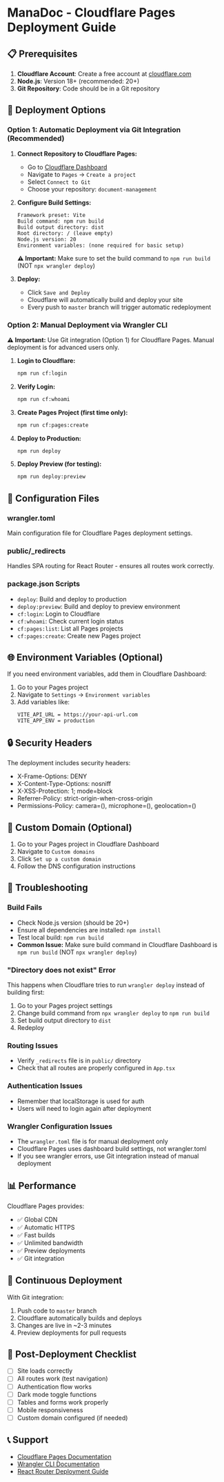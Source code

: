 # ManaDoc - Cloudflare Pages Deployment Guide

## 📋 Prerequisites

1. **Cloudflare Account**: Create a free account at [cloudflare.com](https://cloudflare.com)
2. **Node.js**: Version 18+ (recommended: 20+)
3. **Git Repository**: Code should be in a Git repository

## 🚀 Deployment Options

### Option 1: Automatic Deployment via Git Integration (Recommended)

1. **Connect Repository to Cloudflare Pages:**
   - Go to [Cloudflare Dashboard](https://dash.cloudflare.com)
   - Navigate to `Pages` → `Create a project`
   - Select `Connect to Git`
   - Choose your repository: `document-management`

2. **Configure Build Settings:**
   ```
   Framework preset: Vite
   Build command: npm run build
   Build output directory: dist
   Root directory: / (leave empty)
   Node.js version: 20
   Environment variables: (none required for basic setup)
   ```

   **⚠️ Important:** Make sure to set the build command to `npm run build` (NOT `npx wrangler deploy`)

3. **Deploy:**
   - Click `Save and Deploy`
   - Cloudflare will automatically build and deploy your site
   - Every push to `master` branch will trigger automatic redeployment

### Option 2: Manual Deployment via Wrangler CLI

**⚠️ Important:** Use Git integration (Option 1) for Cloudflare Pages. Manual deployment is for advanced users only.

1. **Login to Cloudflare:**
   ```bash
   npm run cf:login
   ```

2. **Verify Login:**
   ```bash
   npm run cf:whoami
   ```

3. **Create Pages Project (first time only):**
   ```bash
   npm run cf:pages:create
   ```

4. **Deploy to Production:**
   ```bash
   npm run deploy
   ```

5. **Deploy Preview (for testing):**
   ```bash
   npm run deploy:preview
   ```

## 🔧 Configuration Files

### wrangler.toml
Main configuration file for Cloudflare Pages deployment settings.

### public/_redirects
Handles SPA routing for React Router - ensures all routes work correctly.

### package.json Scripts
- `deploy`: Build and deploy to production
- `deploy:preview`: Build and deploy to preview environment
- `cf:login`: Login to Cloudflare
- `cf:whoami`: Check current login status
- `cf:pages:list`: List all Pages projects
- `cf:pages:create`: Create new Pages project

## 🌐 Environment Variables (Optional)

If you need environment variables, add them in Cloudflare Dashboard:

1. Go to your Pages project
2. Navigate to `Settings` → `Environment variables`
3. Add variables like:
   ```
   VITE_API_URL = https://your-api-url.com
   VITE_APP_ENV = production
   ```

## 🔒 Security Headers

The deployment includes security headers:
- X-Frame-Options: DENY
- X-Content-Type-Options: nosniff
- X-XSS-Protection: 1; mode=block
- Referrer-Policy: strict-origin-when-cross-origin
- Permissions-Policy: camera=(), microphone=(), geolocation=()

## 📱 Custom Domain (Optional)

1. Go to your Pages project in Cloudflare Dashboard
2. Navigate to `Custom domains`
3. Click `Set up a custom domain`
4. Follow the DNS configuration instructions

## 🐛 Troubleshooting

### Build Fails
- Check Node.js version (should be 20+)
- Ensure all dependencies are installed: `npm install`
- Test local build: `npm run build`
- **Common Issue:** Make sure build command in Cloudflare Dashboard is `npm run build` (NOT `npx wrangler deploy`)

### "Directory does not exist" Error
This happens when Cloudflare tries to run `wrangler deploy` instead of building first:
1. Go to your Pages project settings
2. Change build command from `npx wrangler deploy` to `npm run build`
3. Set build output directory to `dist`
4. Redeploy

### Routing Issues
- Verify `_redirects` file is in `public/` directory
- Check that all routes are properly configured in `App.tsx`

### Authentication Issues
- Remember that localStorage is used for auth
- Users will need to login again after deployment

### Wrangler Configuration Issues
- The `wrangler.toml` file is for manual deployment only
- Cloudflare Pages uses dashboard build settings, not wrangler.toml
- If you see wrangler errors, use Git integration instead of manual deployment

## 📊 Performance

Cloudflare Pages provides:
- ✅ Global CDN
- ✅ Automatic HTTPS
- ✅ Fast builds
- ✅ Unlimited bandwidth
- ✅ Preview deployments
- ✅ Git integration

## 🔄 Continuous Deployment

With Git integration:
1. Push code to `master` branch
2. Cloudflare automatically builds and deploys
3. Changes are live in ~2-3 minutes
4. Preview deployments for pull requests

## 📝 Post-Deployment Checklist

- [ ] Site loads correctly
- [ ] All routes work (test navigation)
- [ ] Authentication flow works
- [ ] Dark mode toggle functions
- [ ] Tables and forms work properly
- [ ] Mobile responsiveness
- [ ] Custom domain configured (if needed)

## 📞 Support

- [Cloudflare Pages Documentation](https://developers.cloudflare.com/pages/)
- [Wrangler CLI Documentation](https://developers.cloudflare.com/workers/wrangler/)
- [React Router Deployment Guide](https://reactrouter.com/en/main/guides/deploying)
